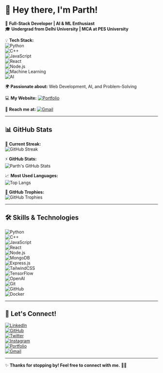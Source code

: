 # 👋 Hey there, I'm **Parth!**  

🚀 **Full-Stack Developer | AI & ML Enthusiast**  
🎓 **Undergrad from Delhi University | MCA at PES University**  

💡 **Tech Stack:**  
![Python](https://img.shields.io/badge/Python-FFD43B?style=for-the-badge&logo=python&logoColor=darkblue)  
![C++](https://img.shields.io/badge/C%2B%2B-00599C?style=for-the-badge&logo=c%2B%2B&logoColor=white)  
![JavaScript](https://img.shields.io/badge/JavaScript-F7DF1E?style=for-the-badge&logo=javascript&logoColor=black)  
![React](https://img.shields.io/badge/React-61DAFB?style=for-the-badge&logo=react&logoColor=black)  
![Node.js](https://img.shields.io/badge/Node.js-339933?style=for-the-badge&logo=nodedotjs&logoColor=white)  
![Machine Learning](https://img.shields.io/badge/Machine%20Learning-FF6F00?style=for-the-badge&logo=tensorflow&logoColor=white)  
![AI](https://img.shields.io/badge/Artificial%20Intelligence-8A2BE2?style=for-the-badge&logo=openai&logoColor=white)  

🌍 **Passionate about:** Web Development, AI, and Problem-Solving  

💻 **My Website:** [![Portfolio](https://img.shields.io/badge/Portfolio-%2312100E.svg?style=for-the-badge&logo=vercel&logoColor=white)](https://parthraheja.vercel.app/)

📧 **Reach me at:** [![Gmail](https://img.shields.io/badge/Gmail-D14836?style=for-the-badge&logo=gmail&logoColor=white)](mailto:parthraheja1205@gmail.com)  

---

## 📊 GitHub Stats  
🎯 **Current Streak:**  
![GitHub Streak](https://github-readme-streak-stats.herokuapp.com/?user=novice1205&theme=radical&hide_border=false)  

⚡ **GitHub Stats:**  
![Parth's GitHub Stats](https://github-readme-stats.vercel.app/api?username=novice1205&show_icons=true&theme=radical&hide_border=false&count_private=true&include_all_commits=true)  

📈 **Most Used Languages:**  
![Top Langs](https://github-readme-stats.vercel.app/api/top-langs/?username=novice1205&theme=radical&hide_border=false&layout=compact&langs_count=8)  

🚀 **GitHub Trophies:**  
![GitHub Trophies](https://github-profile-trophy.vercel.app/?username=novice1205&theme=radical&margin-w=10&no-frame=false)  

---

## 🛠 **Skills & Technologies**  
![Python](https://img.shields.io/badge/-Python-3776AB?style=for-the-badge&logo=python&logoColor=white)  
![C++](https://img.shields.io/badge/-C%2B%2B-00599C?style=for-the-badge&logo=c%2B%2B&logoColor=white)  
![JavaScript](https://img.shields.io/badge/-JavaScript-F7DF1E?style=for-the-badge&logo=javascript&logoColor=black)  
![React](https://img.shields.io/badge/-React-61DAFB?style=for-the-badge&logo=react&logoColor=black)  
![Node.js](https://img.shields.io/badge/-Node.js-339933?style=for-the-badge&logo=nodedotjs&logoColor=white)  
![MongoDB](https://img.shields.io/badge/-MongoDB-4EA94B?style=for-the-badge&logo=mongodb&logoColor=white)  
![Express.js](https://img.shields.io/badge/-Express.js-000000?style=for-the-badge&logo=express&logoColor=white)  
![TailwindCSS](https://img.shields.io/badge/-TailwindCSS-38B2AC?style=for-the-badge&logo=tailwindcss&logoColor=white)  
![TensorFlow](https://img.shields.io/badge/-TensorFlow-FF6F00?style=for-the-badge&logo=tensorflow&logoColor=white)  
![OpenAI](https://img.shields.io/badge/-OpenAI-412991?style=for-the-badge&logo=openai&logoColor=white)  
![Git](https://img.shields.io/badge/-Git-F05032?style=for-the-badge&logo=git&logoColor=white)  
![GitHub](https://img.shields.io/badge/-GitHub-181717?style=for-the-badge&logo=github&logoColor=white)  
![Docker](https://img.shields.io/badge/-Docker-2496ED?style=for-the-badge&logo=docker&logoColor=white)  

---

## 🔗 **Let's Connect!**  
[![LinkedIn](https://img.shields.io/badge/-LinkedIn-0077B5?style=for-the-badge&logo=linkedin&logoColor=white)](https://www.linkedin.com/in/parth-raheja-ba765b230/)  
[![GitHub](https://img.shields.io/badge/-GitHub-181717?style=for-the-badge&logo=github&logoColor=white)](https://github.com/novice1205)  
[![Twitter](https://img.shields.io/badge/-Twitter-1DA1F2?style=for-the-badge&logo=twitter&logoColor=white)](https://twitter.com/parthraheja)  
[![Instagram](https://img.shields.io/badge/-Instagram-E4405F?style=for-the-badge&logo=instagram&logoColor=white)](https://www.instagram.com/parthraheja)  
[![Portfolio](https://img.shields.io/badge/-Portfolio-000000?style=for-the-badge&logo=vercel&logoColor=white)](https://parthraheja.vercel.app/)  
[![Gmail](https://img.shields.io/badge/-Gmail-D14836?style=for-the-badge&logo=gmail&logoColor=white)](mailto:parthraheja1205@gmail.com)  

---

✨ **Thanks for stopping by! Feel free to connect with me.** 🚀🔥  

